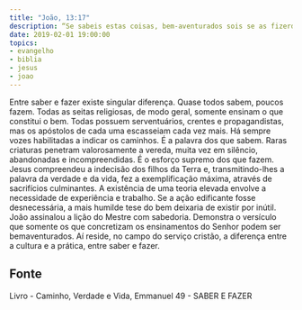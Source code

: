 ```yaml
---
title: "João, 13:17"
description: “Se sabeis estas coisas, bem-aventurados sois se as fizerdes.” — Jesus
date: 2019-02-01 19:00:00
topics: 
- evangelho
- biblia
- jesus
- joao
---
```


Entre saber e fazer existe singular diferença. Quase todos sabem, poucos
fazem. Todas as seitas religiosas, de modo geral, somente ensinam o que
constitui o bem. Todas possuem serventuários, crentes e propagandistas, mas
os apóstolos de cada uma escasseiam cada vez mais.
Há sempre vozes habilitadas a indicar os caminhos. É a palavra dos que
sabem.
Raras criaturas penetram valorosamente a vereda, muita vez em silêncio,
abandonadas e incompreendidas. É o esforço supremo dos que fazem.
Jesus compreendeu a indecisão dos filhos da Terra e, transmitindo-lhes a
palavra da verdade e da vida, fez a exemplificação máxima, através de
sacrifícios culminantes.
A existência de uma teoria elevada envolve a necessidade de experiência e
trabalho. Se a ação edificante fosse desnecessária, a mais humilde tese do
bem deixaria de existir por inútil.
João assinalou a lição do Mestre com sabedoria. Demonstra o versículo
que somente os que concretizam os ensinamentos do Senhor podem ser bemaventurados. Aí reside, no campo do serviço cristão, a diferença entre a cultura
e a prática, entre saber e fazer.




## Fonte
Livro - Caminho, Verdade e Vida, Emmanuel
49 -  SABER E FAZER
